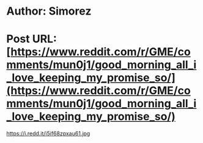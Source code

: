 # Author: Simorez
# Post URL: [https://www.reddit.com/r/GME/comments/mun0j1/good_morning_all_i_love_keeping_my_promise_so/](https://www.reddit.com/r/GME/comments/mun0j1/good_morning_all_i_love_keeping_my_promise_so/)


https://i.redd.it/i5if68zpxau61.jpg